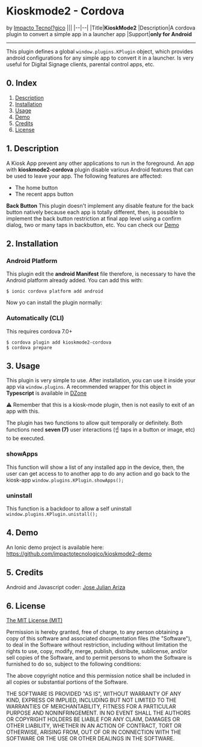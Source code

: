 # Kioskmode2 - Cordova
by [Impacto Tecnol?gico](http://www.impactotecnologico.net)
|||
|--|--|
|Title|**KioskMode2**
|Description|A cordova plugin to convert a simple app in a launcher app
|Support|**only for Android**

---

This plugin defines a global `window.plugins.KPlugin` object, which provides android configurations for any simple app to convert it in a launcher. Is very useful for Digital Signage clients, parental control apps, etc.


## 0. Index

1. [Description](#1-description)
2. [Installation](#2-installation)
3. [Usage](#3-usage)
4. [Demo](#-demo)
5. [Credits](#4-credits)
6. [License](#5-license)

## 1. Description
A Kiosk App prevent any other applications to run in the foreground. An app with **kioskmode2-cordova** plugin disable various Android features that can be used to leave your app. The following features are affected:
-   The home button
-   The recent apps button

**Back Button**
This plugin doesn't implement any disable feature for the back button natively because each app is totally different, then, is possible to implement the back button restriction at final app level using a confirm dialog, two or many taps in backbutton, etc. You can check our [Demo](#-demo)

## 2. Installation

### Android Platform
This plugin edit the **android Manifest** file therefore, is necessary to have the Android platform already added. You can add this with:

`$ ionic cordova platform add android`

Now yo can install the plugin normally:

### Automatically (CLI)
This requires cordova 7.0+
```
$ cordova plugin add kioskmode2-cordova
$ cordova prepare
```

## 3. Usage

This plugin is very simple to use. After installation, you can use it inside your app via `window.plugins`. A recommended wrapper for this object in **Typescript** is available in [DZone](https://dzone.com/articles/angular-2-how-do-i-get-a-reference-to-the-window-o)

:warning: Remember that this is a kiosk-mode plugin, then is not easily to exit of an app with this.

The plugin has two functions to allow quit temporally or definitely. Both functions need **seven (7)** user interactions (:point_up: taps in a button or image, etc) to be executed.

### showApps
This function will show a list of any installed app in the device, then, the user can get access to to another app to do any action and go back to the kiosk-app
`window.plugins.KPlugin.showApps();`

### uninstall
This function is a backdoor to allow a self uninstall
`window.plugins.KPlugin.unistall();`


## 4. Demo
An Ionic demo project is available here: https://github.com/impactotecnologico/kioskmode2-demo

## 5. Credits
Android and Javascript coder: [Jose Julian Ariza](https://github.com/impactotecnologico)

## 6. License

[The MIT License (MIT)](http://www.opensource.org/licenses/mit-license.html)

Permission is hereby granted, free of charge, to any person obtaining a copy of this software and associated documentation files (the "Software"), to deal in the Software without restriction, including without limitation the rights to use, copy, modify, merge, publish, distribute, sublicense, and/or sell copies of the Software, and to permit persons to whom the Software is furnished to do so, subject to the following conditions:

The above copyright notice and this permission notice shall be included in all copies or substantial portions of the Software.

THE SOFTWARE IS PROVIDED "AS IS", WITHOUT WARRANTY OF ANY KIND, EXPRESS OR IMPLIED, INCLUDING BUT NOT LIMITED TO THE WARRANTIES OF MERCHANTABILITY, FITNESS FOR A PARTICULAR PURPOSE AND NONINFRINGEMENT. IN NO EVENT SHALL THE
AUTHORS OR COPYRIGHT HOLDERS BE LIABLE FOR ANY CLAIM, DAMAGES OR OTHER LIABILITY, WHETHER IN AN ACTION OF CONTRACT, TORT OR OTHERWISE, ARISING FROM, OUT OF OR IN CONNECTION WITH THE SOFTWARE OR THE USE OR OTHER DEALINGS IN THE SOFTWARE.